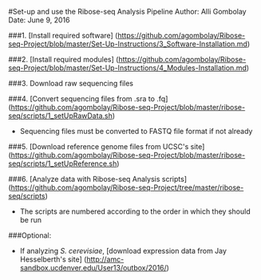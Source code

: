 #Set-up and use the Ribose-seq Analysis Pipeline
Author: Alli Gombolay  
Date: June 9, 2016

###1. [Install required software] (https://github.com/agombolay/Ribose-seq-Project/blob/master/Set-Up-Instructions/3_Software-Installation.md)

###2. [Install required modules] (https://github.com/agombolay/Ribose-seq-Project/blob/master/Set-Up-Instructions/4_Modules-Installation.md)

###3. Download raw sequencing files

###4. [Convert sequencing files from .sra to .fq] (https://github.com/agombolay/Ribose-seq-Project/blob/master/ribose-seq/scripts/1_setUpRawData.sh)
* Sequencing files must be converted to FASTQ file format if not already

###5. [Download reference genome files from UCSC's site] (https://github.com/agombolay/Ribose-seq-Project/blob/master/ribose-seq/scripts/1_setUpReference.sh)

###6. [Analyze data with Ribose-seq Analysis scripts] (https://github.com/agombolay/Ribose-seq-Project/tree/master/ribose-seq/scripts)
* The scripts are numbered according to the order in which they should be run

###Optional:
* If analyzing *S. cerevisiae*, [download expression data from Jay Hesselberth's site] (http://amc-sandbox.ucdenver.edu/User13/outbox/2016/)
